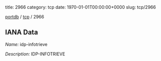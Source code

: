 title: 2966
category: tcp
date: 1970-01-01T00:00:00+0000
slug: tcp/2966

[portdb](/) / [tcp](/category/tcp.html) / 2966


## IANA Data

_Name:_ idp-infotrieve

_Description:_ IDP-INFOTRIEVE

